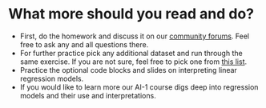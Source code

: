# What more should you read and do?

- First, do the homework and discuss it on our [community forums](https://discourse.univ.ai/). Feel free to ask any and all questions there.
- For further practice pick any additional dataset and run through the same exercise. If you are not sure, feel free to pick one from [this list](https://archive.ics.uci.edu/ml/datasets.php?format=&task=reg&att=&area=&numAtt=&numIns=&type=&sort=nameUp&view=table).
- Practice the optional code blocks and slides on interpreting linear regression models. 
- If you would like to learn more our AI-1 course digs deep into regression models and their use and interpretations. 
